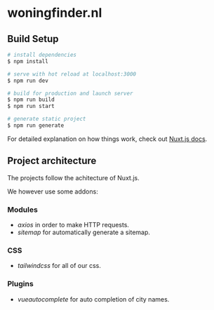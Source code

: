 # woningfinder.nl

## Build Setup

```bash
# install dependencies
$ npm install

# serve with hot reload at localhost:3000
$ npm run dev

# build for production and launch server
$ npm run build
$ npm run start

# generate static project
$ npm run generate
```

For detailed explanation on how things work, check out [Nuxt.js docs](https://nuxtjs.org).

## Project architecture

The projects follow the achitecture of Nuxt.js.

We however use some addons:

### Modules

- _axios_ in order to make HTTP requests.
- _sitemap_ for automatically generate a sitemap.

### CSS

- _tailwindcss_ for all of our css.

### Plugins

- _vueautocomplete_ for auto completion of city names.
